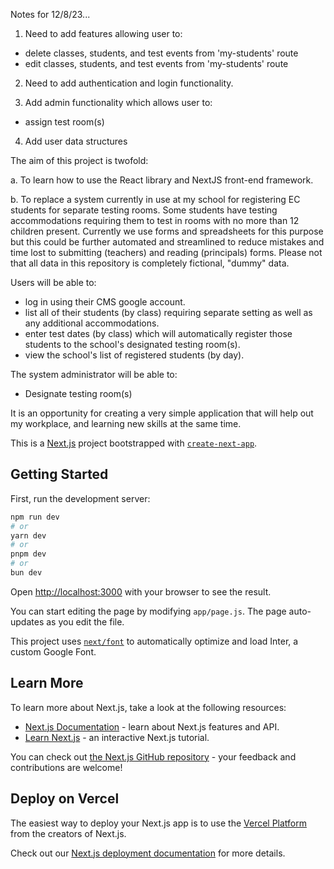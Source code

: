 Notes for 12/8/23...

1. Need to add features allowing user to:
- delete classes, students, and test events from 'my-students' route
- edit classes, students, and test events from 'my-students' route

2. Need to add authentication and login functionality.

3. Add admin functionality which allows user to:
- assign test room(s)

4. Add user data structures 


The aim of this project is twofold:

a. To learn how to use the React library and NextJS front-end framework.

b. To replace a system currently in use at my school for registering EC students for separate testing rooms. Some students have testing accommodations requiring them to test in rooms with no more than 12 children present. Currently we use forms and spreadsheets for this purpose but this could be further automated and streamlined to reduce mistakes and time lost to submitting (teachers) and reading (principals) forms. Please not that all data in this repository is completely fictional, "dummy" data.

Users will be able to: 
- log in using their CMS google account.
- list all of their students (by class) requiring separate setting as well as any additional accommodations.
- enter test dates (by class) which will automatically register those students to the school's designated testing room(s).
- view the school's list of registered students (by day).

The system administrator will be able to:
- Designate testing room(s)


It is an opportunity for creating a very simple application that will help out my workplace, and learning new skills at the same time.


This is a [Next.js](https://nextjs.org/) project bootstrapped with [`create-next-app`](https://github.com/vercel/next.js/tree/canary/packages/create-next-app).

## Getting Started

First, run the development server:

```bash
npm run dev
# or
yarn dev
# or
pnpm dev
# or
bun dev
```

Open [http://localhost:3000](http://localhost:3000) with your browser to see the result.

You can start editing the page by modifying `app/page.js`. The page auto-updates as you edit the file.

This project uses [`next/font`](https://nextjs.org/docs/basic-features/font-optimization) to automatically optimize and load Inter, a custom Google Font.

## Learn More

To learn more about Next.js, take a look at the following resources:

- [Next.js Documentation](https://nextjs.org/docs) - learn about Next.js features and API.
- [Learn Next.js](https://nextjs.org/learn) - an interactive Next.js tutorial.

You can check out [the Next.js GitHub repository](https://github.com/vercel/next.js/) - your feedback and contributions are welcome!

## Deploy on Vercel

The easiest way to deploy your Next.js app is to use the [Vercel Platform](https://vercel.com/new?utm_medium=default-template&filter=next.js&utm_source=create-next-app&utm_campaign=create-next-app-readme) from the creators of Next.js.

Check out our [Next.js deployment documentation](https://nextjs.org/docs/deployment) for more details.
